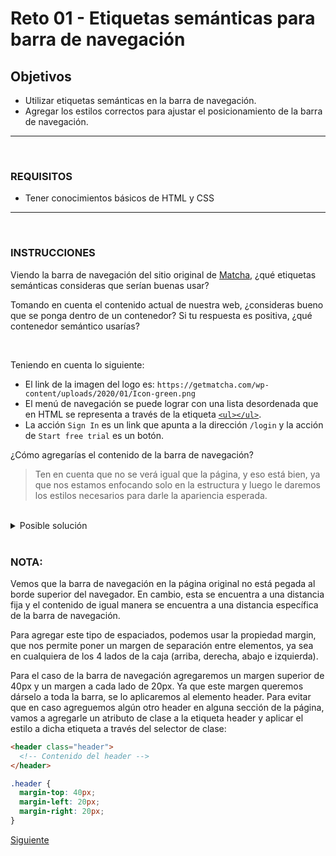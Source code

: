 # Reto 01 - Etiquetas semánticas para barra de navegación
## Objetivos
- Utilizar etiquetas semánticas en la barra de navegación.
- Agregar los estilos correctos para ajustar el posicionamiento de la barra de navegación.

---
<br/>

### REQUISITOS
- Tener conocimientos básicos de HTML y CSS

---
<br/>

### INSTRUCCIONES

Viendo la barra de navegación del sitio original de [Matcha](https://getmatcha.com),
¿qué etiquetas semánticas consideras que serían buenas usar?

Tomando en cuenta el contenido actual de nuestra web, ¿consideras bueno que se
ponga dentro de un contenedor? Si tu respuesta es positiva, ¿qué contenedor
semántico usarías?

<br/>

Teniendo en cuenta lo siguiente:

- El link de la imagen del logo es: `https://getmatcha.com/wp-content/uploads/2020/01/Icon-green.png`
- El menú de navegación se puede lograr con una lista desordenada que en HTML se
  representa a través de la etiqueta [`<ul></ul>`](https://developer.mozilla.org/es/docs/Web/HTML/Elemento/ul).
- La acción `Sign In` es un link que apunta a la dirección `/login` y la acción
  de `Start free trial` es un botón.

¿Cómo agregarías el contenido de la barra de navegación?

> Ten en cuenta que no se verá igual que la página, y eso está bien, ya que nos
> estamos enfocando solo en la estructura y luego le daremos los estilos
> necesarios para darle la apariencia esperada.

<br/>

<details><summary>Posible solución</summary>
<p>

```html
<header class="header">
  <!-- Logo con link a la página principal -->
  <a href="/">
    <img src="https://getmatcha.com/wp-content/uploads/2020/01/Icon-green.png" alt="Matcha"/>
  </a>
  <!-- Menú de navegación -->
  <nav>
    <ul>
      <li>Platform</li>
      <li>Pricing</li>
      <li>Customers</li>
      <li>Resources</li>
      <li>About</li>
    </ul>
  </nav>
  <!-- Contenedor de acciones de usuario -->
  <div>
    <a>Sign In</a>
    <button>Start free trial</button>
  </div>
</header>
```

</p>
</details>

<br/>

### NOTA:
Vemos que la barra de navegación en la página original no está pegada al borde superior del navegador. En cambio, esta se encuentra a una distancia fija y el contenido de igual manera se encuentra a una distancia específica de la barra de navegación.

Para agregar este tipo de espaciados, podemos usar la propiedad margin, que nos permite poner un margen de separación entre elementos, ya sea en cualquiera de los 4 lados de la caja (arriba, derecha, abajo e izquierda).

Para el caso de la barra de navegación agregaremos un margen superior de 40px y un margen a cada lado de 20px. Ya que este margen queremos dárselo a toda la barra, se lo aplicaremos al elemento header. Para evitar que en caso agreguemos algún otro header en alguna sección de la página, vamos a agregarle un atributo de clase a la etiqueta header y aplicar el estilo a dicha etiqueta a través del selector de clase:

```html
<header class="header">
  <!-- Contenido del header -->
</header>
```

```css
.header {
  margin-top: 40px;
  margin-left: 20px;
  margin-right: 20px;
}
```

[Siguiente](../Ejemplo%2002/README.md)